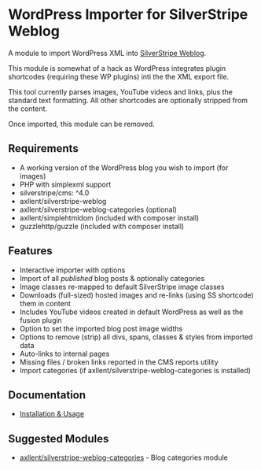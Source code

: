 # WordPress Importer for SilverStripe Weblog

A module to import WordPress XML into [SilverStripe Weblog](https://github.com/axllent/silverstripe-weblog).

This module is somewhat of a hack as WordPress integrates plugin shortcodes (requiring these WP plugins) inti the the XML export file.

This tool currently parses images, YouTube videos and links, plus the standard text formatting.
All other shortcodes are optionally stripped from the content.

Once imported, this module can be removed.


## Requirements

- A working version of the WordPress blog you wish to import (for images)
- PHP with simplexml support
- silverstripe/cms: ^4.0
- axllent/silverstripe-weblog
- axllent/silverstripe-weblog-categories (optional)
- axllent/simplehtmldom (included with composer install)
- guzzlehttp/guzzle (included with composer install)


## Features

- Interactive importer with options
- Import of all _published_ blog posts & optionally categories
- Image classes re-mapped to default SilverStripe image classes
- Downloads (full-sized) hosted images and re-links (using SS shortcode) them in content
- Includes YouTube videos created in default WordPress as well as the fusion plugin
- Option to set the imported blog post image widths
- Options to remove (strip) all divs, spans, classes & styles from imported data
- Auto-links to internal pages
- Missing files / broken links reported in the CMS reports utility
- Import categories (if axllent/silverstripe-weblog-categories is installed)


## Documentation

- [Installation & Usage](docs/en/Installation.md)


## Suggested Modules

- [axllent/silverstripe-weblog-categories](https://github.com/axllent/silverstripe-weblog-categories) - Blog categories module
